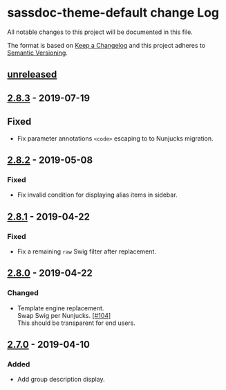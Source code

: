 # sassdoc-theme-default change Log

All notable changes to this project will be documented in this file.

The format is based on [Keep a Changelog](http://keepachangelog.com/)
and this project adheres to [Semantic Versioning](http://semver.org/).

## [unreleased]

## [2.8.3] - 2019-07-19
## Fixed
  * Fix parameter annotations `<code>` escaping to to Nunjucks migration.

## [2.8.2] - 2019-05-08
### Fixed
  * Fix invalid condition for displaying alias items in sidebar.

## [2.8.1] - 2019-04-22
### Fixed
  * Fix a remaining `raw` Swig filter after replacement.

## [2.8.0] - 2019-04-22
### Changed
  * Template engine replacement.  
    Swap Swig per Nunjucks. [[#104]](https://github.com/SassDoc/sassdoc-theme-default/pull/104)  
    This should be transparent for end users.

## [2.7.0] - 2019-04-10
### Added
  * Add group description display.

[Unreleased]: https://github.com/sassdoc/sassdoc-theme-default/compare/2.8.3...HEAD
[2.8.3]: https://github.com/sassdoc/sassdoc-theme-default/tags/2.8.3
[2.8.2]: https://github.com/sassdoc/sassdoc-theme-default/tags/2.8.2
[2.8.1]: https://github.com/sassdoc/sassdoc-theme-default/tags/2.8.1
[2.8.0]: https://github.com/sassdoc/sassdoc-theme-default/tags/2.8.0
[2.7.0]: https://github.com/sassdoc/sassdoc-theme-default/tags/2.7.0
[2.6.4]: https://github.com/sassdoc/sassdoc-theme-default/tags/2.6.4

